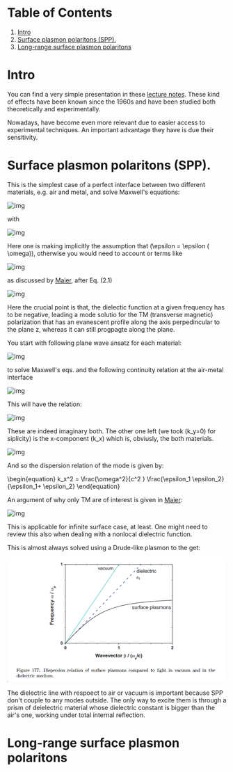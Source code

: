 
# Table of Contents

1.  [Intro](#org8ca9443)
2.  [Surface plasmon polaritons (SPP).](#orga7c9403)
3.  [Long-range surface plasmon polaritons](#org6fe807a)



<a id="org8ca9443"></a>

# Intro

You can find a very simple presentation in these [lecture notes](./plasmonics-lecture-notes.pdf). These
kind of effects have been known since the 1960s and have been studied
both theoretically and experimentally.

Nowadays, have become even more relevant due to easier access to
experimental techniques. An important advantage they have is due their
sensitivity.


<a id="orga7c9403"></a>

# Surface plasmon polaritons (SPP).

This is the simplest case of a perfect interface between two different
materials, e.g. air and metal, and solve Maxwell's
equations:

![img](./Surface_plasmon_polaritons_(SPP)/2023-08-22_15-07-26_screenshot.png)

with

![img](Surface_plasmon_polaritons_(SPP)./2023-08-22_15-11-15_screenshot.png)

Here one is making implicitly the assumption that \(\epsilon = \epsilon ( \omega)\), otherwise
you would need to account or terms like

![img](Surface_plasmon_polaritons_(SPP)./2023-08-22_15-20-39_screenshot.png)

as discussed by [Maier](./Maier_PLASMONICS.pdf), after Eq. (2.1)

![img](./Surface_plasmon_polaritons_(SPP)/2023-08-21_19-49-35_screenshot.png)

Here the crucial point is that, the dielectic function at a given
frequency has to be negative, leading a mode solutio for the TM
(transverse magnetic) polarization that has an evanescent profile
along the axis perpedincular to the plane z, whereas it can still
progpagte along the plane.

You start with following plane wave ansatz for each material:

![img](Surface_plasmon_polaritons_(SPP)./2023-08-22_15-33-50_screenshot.png)

to solve Maxwell's eqs. and the following continuity relation at the
air-metal interface

![img](Surface_plasmon_polaritons_(SPP)./2023-08-22_15-38-37_screenshot.png)

This will have the relation:

![img](Surface_plasmon_polaritons_(SPP)./2023-08-22_15-40-20_screenshot.png)

These are indeed imaginary both. The other one left (we took \(k_y=0\)
for siplicity) is the x-component \(k_x\) which is, obviusly, the both
materials.

![img](Surface_plasmon_polaritons_(SPP)./2023-08-22_15-45-12_screenshot.png)

And so the dispersion relation of the mode is given by:

\begin{equation}
k_x^2 = \frac{\omega^2}{c^2 }  \frac{\epsilon_1 \epsilon_2}  {\epsilon_1+ \epsilon_2}
\end{equation}

An argument of why only TM are of interest is given in [Maier](./Maier_PLASMONICS.pdf):

![img](Surface_plasmon_polaritons_(SPP)./2023-08-21_20-03-10_screenshot.png)

This is applicable for infinite surface case, at least. One might need
to review this also when dealing with a nonlocal dielectric function.

This is almost always solved using a Drude-like plasmon to the get:

![img](Surface_plasmon_polaritons_(SPP)/2023-08-22_16-25-56_screenshot.png)

The dielectric line with respoect to air or vacuum is important
because SPP don't couple to any modes outside. The only way to excite
them is through a prism of deielectric material whose dielectric
constant is bigger than the air's one, working under total internal
reflection. 


<a id="org6fe807a"></a>

# Long-range surface plasmon polaritons


